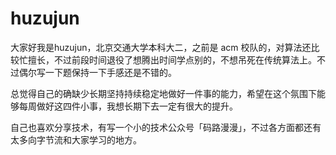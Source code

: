 # huzujun

大家好我是huzujun，北京交通大学本科大二，之前是 acm 校队的，对算法还比较忙擅长，不过前段时间退役了想腾出时间学点别的，不想吊死在传统算法上。不过偶尔写一下题保持一下手感还是不错的。

总觉得自己的确缺少长期坚持持续稳定地做好一件事的能力，希望在这个氛围下能够每周做好这四件小事，我想长期下去一定有很大的提升。

自己也喜欢分享技术，有写一个小的技术公众号「码路漫漫」，不过各方面都还有太多向字节流和大家学习的地方。